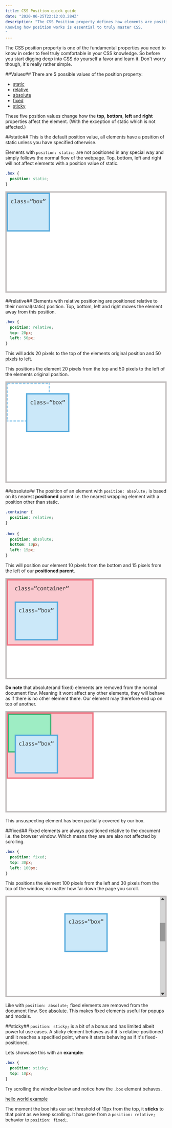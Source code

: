 ```yaml
---
title: CSS Position quick guide
date: "2020-06-25T22:12:03.284Z"
description: "The CSS Position property defines how elements are positioned on the page given certain values. 
Knowing how position works is essential to truly master CSS.
"
---
```


The CSS position property is one of the fundamental properties you need to know in order to feel
truly comfortable in your CSS knowledge. So before you start digging deep into CSS do yourself a favor
and learn it. Don't worry though, it's really rather simple.

##Values##
There are 5 possible values of the position property:

- [static](#static)
- [relative](#relative)
- [absolute](#absolute)
- [fixed](#fixed)
- [sticky](#sticky)

These five position values change how the **top**, **bottom**, **left** and **right** properties affect the element.
(With the exception of static which is not affected.)

##static##
This is the default position value, all elements have a position of static unless you have specified otherwise.

Elements with `position: static;` are not positioned in any special way and simply follows the normal flow of the webpage. Top, bottom, left and right will not affect elements with a position value of static.

```css
.box {
  position: static;
}
```

![Position sticky](./position_static.png)

##relative##
Elements with relative positioning are positioned relative to their normal(static) position.
Top, bottom, left and right moves the element away from this position.

```css
.box {
  position: relative;
  top: 20px;
  left: 50px;
}
```

This will adds 20 pixels to the top of the elements original position and
50 pixels to left.

This positions the element 20 pixels from the top and 50 pixels to the left of the elements original position.

![Position relative](./position_relative.png)

##absolute##
The position of an element with `position: absolute;` is based on its nearest **positioned** parent i.e. the nearest
wrapping element with a position other than static.

```css
.container {
  position: relative;
}

.box {
  position: absolute;
  bottom: 10px;
  left: 15px;
}
```

This will position our element 10 pixels from the bottom and 15 pixels from the left of our **positioned parent**.

![Position absolute](./position_absolute.png)

**Do note** that absolute(and fixed) elements are removed from the normal document flow. Meaning it wont affect any other
elements, they will behave as if there is no other element there. Our element may therefore end up on top of another.

![Position absolute covering](./position_absolute_covering.png)

This unsuspecting element has been partially covered by our box.

##fixed##
Fixed elements are always positioned relative to the document i.e. the browser window. Which means they are are
also not affected by scrolling.

```css
.box {
  position: fixed;
  top: 30px;
  left: 100px;
}
```

This positions the element 100 pixels from the left and 30 pixels from the top of the window, no matter how far down the page you scroll.

![Position fixed](./position_fixed.png)

Like with `position: absolute;` fixed elements are removed from the document flow. See [absolute](#absolute).
This makes fixed elements useful for popups and modals.

##sticky##
`position: sticky;` is a bit of a bonus and has limited albeit powerful use cases.
A sticky element behaves as if it is relative-positioned until it reaches a specified point, where it starts
behaving as if it's fixed-positioned.

Lets showcase this with an **example:**

```css
.box {
  position: sticky;
  top: 10px;
}
```

Try scrolling the window below and notice how the `.box` element behaves.

[hello world example](embedded-codesandbox://css-position/examples/position-sticky)

The moment the box hits our set threshold of 10px from the top, it **sticks** to that point as we keep scrolling.
It has gone from a `position: relative;` behavior to `position: fixed;`.
